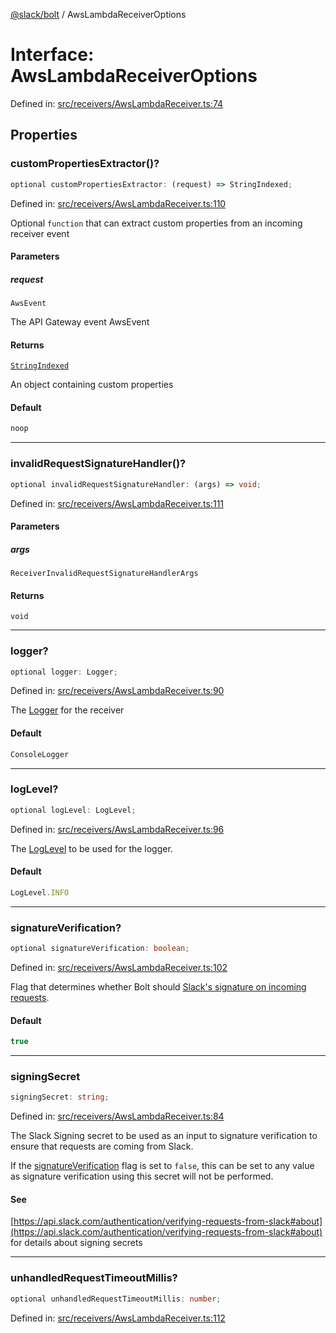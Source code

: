 [@slack/bolt](../index.md) / AwsLambdaReceiverOptions

# Interface: AwsLambdaReceiverOptions

Defined in: [src/receivers/AwsLambdaReceiver.ts:74](https://github.com/slackapi/bolt-js/blob/main/src/receivers/AwsLambdaReceiver.ts#L74)

## Properties

### customPropertiesExtractor()?

```ts
optional customPropertiesExtractor: (request) => StringIndexed;
```

Defined in: [src/receivers/AwsLambdaReceiver.ts:110](https://github.com/slackapi/bolt-js/blob/main/src/receivers/AwsLambdaReceiver.ts#L110)

Optional `function` that can extract custom properties from an incoming receiver event

#### Parameters

##### request

`AwsEvent`

The API Gateway event AwsEvent

#### Returns

[`StringIndexed`](../type-aliases/StringIndexed.md)

An object containing custom properties

#### Default

```ts
noop
```

***

### invalidRequestSignatureHandler()?

```ts
optional invalidRequestSignatureHandler: (args) => void;
```

Defined in: [src/receivers/AwsLambdaReceiver.ts:111](https://github.com/slackapi/bolt-js/blob/main/src/receivers/AwsLambdaReceiver.ts#L111)

#### Parameters

##### args

`ReceiverInvalidRequestSignatureHandlerArgs`

#### Returns

`void`

***

### logger?

```ts
optional logger: Logger;
```

Defined in: [src/receivers/AwsLambdaReceiver.ts:90](https://github.com/slackapi/bolt-js/blob/main/src/receivers/AwsLambdaReceiver.ts#L90)

The [Logger](Logger.md) for the receiver

#### Default

```ts
ConsoleLogger
```

***

### logLevel?

```ts
optional logLevel: LogLevel;
```

Defined in: [src/receivers/AwsLambdaReceiver.ts:96](https://github.com/slackapi/bolt-js/blob/main/src/receivers/AwsLambdaReceiver.ts#L96)

The [LogLevel](../enumerations/LogLevel.md) to be used for the logger.

#### Default

```ts
LogLevel.INFO
```

***

### signatureVerification?

```ts
optional signatureVerification: boolean;
```

Defined in: [src/receivers/AwsLambdaReceiver.ts:102](https://github.com/slackapi/bolt-js/blob/main/src/receivers/AwsLambdaReceiver.ts#L102)

Flag that determines whether Bolt should [Slack's signature on incoming requests](https://api.slack.com/authentication/verifying-requests-from-slack|verify).

#### Default

```ts
true
```

***

### signingSecret

```ts
signingSecret: string;
```

Defined in: [src/receivers/AwsLambdaReceiver.ts:84](https://github.com/slackapi/bolt-js/blob/main/src/receivers/AwsLambdaReceiver.ts#L84)

The Slack Signing secret to be used as an input to signature verification to ensure that requests are coming from
Slack.

If the [signatureVerification](#signatureverification) flag is set to `false`, this can be set to any value as signature verification
using this secret will not be performed.

#### See

[https://api.slack.com/authentication/verifying-requests-from-slack#about](https://api.slack.com/authentication/verifying-requests-from-slack#about) for details about signing secrets

***

### unhandledRequestTimeoutMillis?

```ts
optional unhandledRequestTimeoutMillis: number;
```

Defined in: [src/receivers/AwsLambdaReceiver.ts:112](https://github.com/slackapi/bolt-js/blob/main/src/receivers/AwsLambdaReceiver.ts#L112)
